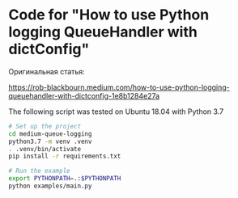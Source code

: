 # Code for "How to use Python logging QueueHandler with dictConfig"

Оригинальная статья:

https://rob-blackbourn.medium.com/how-to-use-python-logging-queuehandler-with-dictconfig-1e8b1284e27a

The following script was tested on Ubuntu 18.04 with Python 3.7

```bash
# Set up the project
cd medium-queue-logging
python3.7 -m venv .venv
. .venv/bin/activate
pip install -r requirements.txt

# Run the example
export PYTHONPATH=.:$PYTHONPATH
python examples/main.py
```
